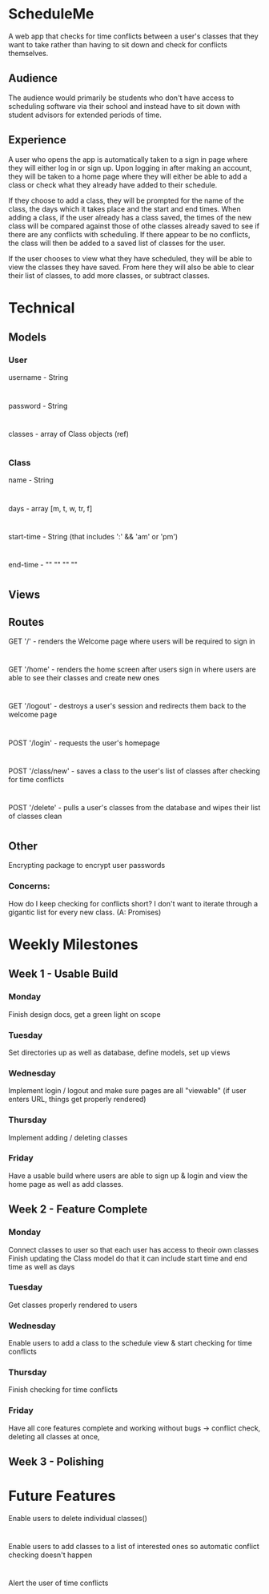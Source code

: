 # ScheduleMe
A web app that checks for time conflicts between a user's classes that they want to take
rather than having to sit down and check for conflicts themselves.

## Audience
The audience would primarily be students who don't have access to scheduling software via their school
and instead have to sit down with student advisors for extended periods of time.

## Experience
A user who opens the app is automatically taken to a sign in page where they will either log in or sign up.
Upon logging in after making an account, they will be taken to a home page where they will either be able to add a class or
check what they already have added to their schedule.

If they choose to add a class, they will be prompted for the name of the class,
the days which it takes place and the start and end times. When adding a class, if the user already has a class saved, the
times of the new class will be compared against those of othe classes already saved to see if there are any conflicts with scheduling.
If there appear to be no conflicts, the class will then be added to a saved list of classes for the user.

If the user chooses to view what they have scheduled, they will be able to view the classes they have saved. From here they
will also be able to clear their list of classes, to add more classes, or subtract classes.

# Technical
## Models
### User
username - String
#
password - String
#
classes - array of Class objects (ref)
#
### Class
name - String
#
days - array [m, t, w, tr, f]
#
start-time - String (that includes ':' && 'am' or 'pm')
#
end-time - "" "" "" ""
#
## Views

## Routes
GET '/' - renders the Welcome page where users will be required to sign in
#
GET '/home' - renders the home screen after users sign in where users are able to see their classes
              and create new ones
#
GET '/logout' - destroys a user's session and redirects them back to the welcome page
#
#                 
POST '/login' - requests the user's homepage
#
POST '/class/new' - saves a class to the user's list of classes after checking for time conflicts
#
POST '/delete' - pulls a user's classes from the database and wipes their list of classes clean
#
#
#
#
## Other
Encrypting package to encrypt user passwords

### Concerns:
How do I keep checking for conflicts short? I don't want to iterate through a gigantic list for every new class. (A: Promises) 

# Weekly Milestones
## Week 1 - Usable Build
### Monday
Finish design docs, get a green light on scope
### Tuesday
Set directories up as well as database, define models, set up views
### Wednesday
Implement login / logout and make sure pages are all "viewable" (if user enters URL, things get properly rendered)
### Thursday
Implement adding / deleting classes
### Friday
Have a usable build where users are able to sign up & login and view the home page as well as add classes.

## Week 2 - Feature Complete
### Monday 
Connect classes to user so that each user has access to theoir own classes
Finish updating the Class model do that it can include start time and end time as well as days
### Tuesday
Get classes properly rendered to users
### Wednesday
Enable users to add a class to the schedule view & start checking for time conflicts
### Thursday
Finish checking for time conflicts
### Friday
Have all core features complete and working without bugs -> conflict check, deleting all classes at once,

## Week 3 - Polishing

# Future Features
Enable users to delete individual classes()
#
Enable users to add classes to a list of interested ones so automatic conflict checking doesn't happen
#
Alert the user of time conflicts

